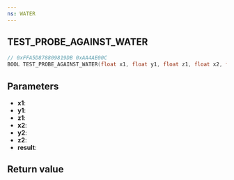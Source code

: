 ```yaml
---
ns: WATER
---
```

## TEST_PROBE_AGAINST_WATER

```c
// 0xFFA5D878809819DB 0xAA4AE00C
BOOL TEST_PROBE_AGAINST_WATER(float x1, float y1, float z1, float x2, float y2, float z2, Vector3* result);
```


## Parameters
* **x1**: 
* **y1**: 
* **z1**: 
* **x2**: 
* **y2**: 
* **z2**: 
* **result**: 

## Return value
